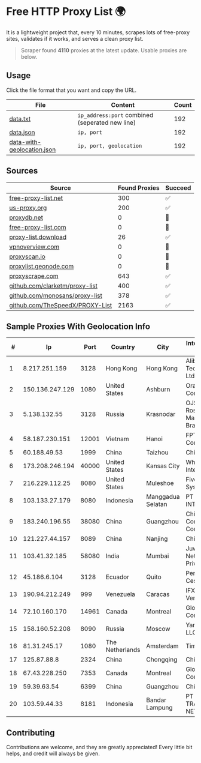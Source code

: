 
# Free HTTP Proxy List 🌍

It is a lightweight project that, every 10 minutes, scrapes lots of free-proxy sites, validates if it works, and serves a clean proxy list.


> Scraper found **4110** proxies at the latest update. Usable proxies are below.

## Usage

Click the file format that you want and copy the URL.


|File|Content|Count|
|----|-------|-----|
|[data.txt](https://raw.githubusercontent.com/themiralay/Proxy-List-World/master/data.txt)|`ip_address:port` combined (seperated new line)|192|
|[data.json](https://raw.githubusercontent.com/themiralay/Proxy-List-World/master/data.json)|`ip, port`|192|
|[data-with-geolocation.json](https://raw.githubusercontent.com/themiralay/Proxy-List-World/master/data-with-geolocation.json)|`ip, port, geolocation`|192|

## Sources

|Source|Found Proxies|Succeed|
|------|-------------|-------|
|[free-proxy-list.net](https://free-proxy-list.net)|300|✅|
|[us-proxy.org](https://www.us-proxy.org)|200|✅|
|[proxydb.net](http://proxydb.net)|0|🚫|
|[free-proxy-list.com](https://free-proxy-list.com/?page=&port=&type%5B%5D=http&type%5B%5D=https&up_time=0&search=Search)|0|🚫|
|[proxy-list.download](https://www.proxy-list.download/HTTP)|26|✅|
|[vpnoverview.com](https://vpnoverview.com/privacy/anonymous-browsing/free-proxy-servers)|0|🚫|
|[proxyscan.io](https://www.proxyscan.io)|0|🚫|
|[proxylist.geonode.com](https://proxylist.geonode.com/api/proxy-list?limit=300&page=1&sort_by=lastChecked&sort_type=desc&protocols=http,https)|0|🚫|
|[proxyscrape.com](https://api.proxyscrape.com/v2/?request=displayproxies&protocol=http&timeout=10000&country=all&ssl=all&anonymity=all)|643|✅|
|[github.com/clarketm/proxy-list](https://raw.githubusercontent.com/clarketm/proxy-list/master/proxy-list-raw.txt)|400|✅|
|[github.com/monosans/proxy-list](https://raw.githubusercontent.com/monosans/proxy-list/main/proxies/http.txt)|378|✅|
|[github.com/TheSpeedX/PROXY-List](https://raw.githubusercontent.com/TheSpeedX/PROXY-List/master/http.txt)|2163|✅|


## Sample Proxies With Geolocation Info

|#|Ip|Port|Country|City|Internet Service Provider|
|-|--|----|-------|----|-------------------------|
|1|8.217.251.159|3128|Hong Kong|Hong Kong|Alibaba (US) Technology Co., Ltd.|
|2|150.136.247.129|1080|United States|Ashburn|Oracle Corporation|
|3|5.138.132.55|3128|Russia|Krasnodar|OJSC Rostelecom Macroregional Branch South|
|4|58.187.230.151|12001|Vietnam|Hanoi|FPT Telecom Company|
|5|60.188.49.53|1999|China|Taizhou|Chinanet|
|6|173.208.246.194|40000|United States|Kansas City|WholeSale Internet|
|7|216.229.112.25|8080|United States|Muleshoe|Five Area Systems, LLC|
|8|103.133.27.179|8080|Indonesia|Manggadua Selatan|PT PHATRIA INTI PERSADA|
|9|183.240.196.55|38080|China|Guangzhou|China Mobile Communications Corporation|
|10|121.227.44.157|8089|China|Nanjing|China Telecom|
|11|103.41.32.185|58080|India|Mumbai|Juweriyah Networks Private Limited|
|12|45.186.6.104|3128|Ecuador|Quito|Perez Tito Julio Cesar|
|13|190.94.212.249|999|Venezuela|Caracas|IFX Networks Venezuela C.A.|
|14|72.10.160.170|14961|Canada|Montreal|GloboTech Communications|
|15|158.160.52.208|8090|Russia|Moscow|Yandex.Cloud LLC|
|16|81.31.245.17|1080|The Netherlands|Amsterdam|TimeWeb Ltd.|
|17|125.87.88.8|2324|China|Chongqing|China Telecom|
|18|67.43.228.250|7353|Canada|Montreal|GloboTech Communications|
|19|59.39.63.54|6399|China|Guangzhou|Chinanet|
|20|103.59.44.33|8181|Indonesia|Bandar Lampung|PT INDONESIA TRANS NETWORK|



## Contributing

Contributions are welcome, and they are greatly appreciated! Every
little bit helps, and credit will always be given.

